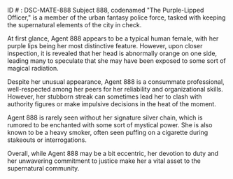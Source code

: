ID # : DSC-MATE-888
Subject 888, codenamed "The Purple-Lipped Officer," is a member of the urban fantasy police force, tasked with keeping the supernatural elements of the city in check.

At first glance, Agent 888 appears to be a typical human female, with her purple lips being her most distinctive feature. However, upon closer inspection, it is revealed that her head is abnormally orange on one side, leading many to speculate that she may have been exposed to some sort of magical radiation.

Despite her unusual appearance, Agent 888 is a consummate professional, well-respected among her peers for her reliability and organizational skills. However, her stubborn streak can sometimes lead her to clash with authority figures or make impulsive decisions in the heat of the moment.

Agent 888 is rarely seen without her signature silver chain, which is rumored to be enchanted with some sort of mystical power. She is also known to be a heavy smoker, often seen puffing on a cigarette during stakeouts or interrogations.

Overall, while Agent 888 may be a bit eccentric, her devotion to duty and her unwavering commitment to justice make her a vital asset to the supernatural community.